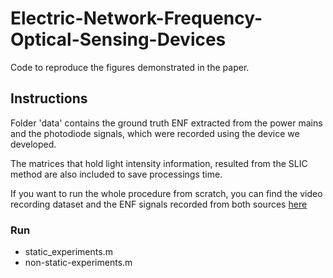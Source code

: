 # Electric-Network-Frequency-Optical-Sensing-Devices

Code to reproduce the figures demonstrated in the paper.

## Instructions

Folder 'data' contains the ground truth ENF extracted from the power mains and the photodiode signals, which were recorded using the device we developed.

The matrices that hold light intensity information, resulted from the SLIC method are also included to save processings time.

If you want to run the whole procedure from scratch, you can find the video recording dataset and the ENF signals recorded from both sources [here](https://drive.google.com/drive/folders/1IZZkme26GjhMcxOXbCw56So8LDQyTnLX?usp=sharing)

### Run
- static_experiments.m
- non-static-experiments.m
